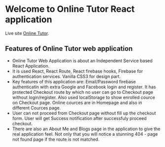 # Welcome to Online Tutor React application

Live site [Online Tutor](https://github.com/theophildio).

## Features of Online Tutor web application

* Online Tutor Web Application is about an Independent Service based React Application.
* It is used React, React Route, React firebase hooks, Firebase for authentication services. Vanilla CSS3 for design part. 
* Key features of this application are: Email/Password firebase authenticatin with extra Google and Facebook login and register. It has protected Checkout route by which no user can go to Checkout page without login/register. Also used localStorage to show enrolled cource on Checkout page. Online cources are in Homepage and also in different Cources page.
* User can not proceed from Checkout page without fill up the checkout form. User will get Success notification after successfuly proceed checkout. 
* There are also an About Me and Blogs page in the application to give the real application feel. Not only that you will notice a stunning 404 - page not found page if the route is not matched.